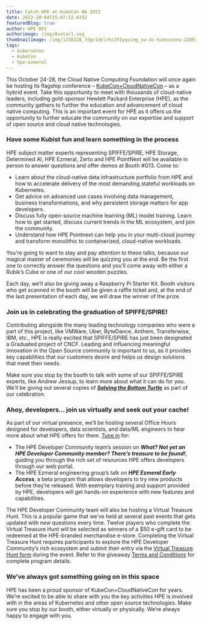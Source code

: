 ```yaml
---
title: Catch HPE at KubeCon NA 2022
date: 2022-10-04T15:47:12.615Z
featuredBlog: true
author: HPE DEV
authorimage: /img/Avatar1.svg
thumbnailimage: /img/1338228_7dgv1delrhc291yqzimg_sw-dc-kubeconna-220920-v1.jpg
tags:
  - kubernetes
  - KubeCon
  - hpe-ezmeral
---
```

This October 24-28, the Cloud Native Computing Foundation will once again be hosting its flagship conference – [KubeCon+CloudNativeCon](https://events.linuxfoundation.org/kubecon-cloudnativecon-north-america/) – as a hybrid event. Take this opportunity to meet with thousands of cloud-native leaders, including gold-sponsor Hewlett Packard Enterprise (HPE), as the community gathers to further the education and advancement of cloud native computing. This is an important event for HPE as it offers us the opportunity to further educate the community on our expertise and support of open source and cloud native technologies.

### Have some Kubist fun and learn something in the process

HPE subject matter experts representing SPIFFE/SPIRE, HPE Storage, Determined AI, HPE Ezmeral, Zerto and HPE PointNext will be available in person to answer questions and offer demos at Booth #G13. Come to:

* Learn about the cloud-native data infrastructure portfolio from HPE and how to accelerate delivery of the most demanding stateful workloads on Kubernetes.
* Get advice on advanced use cases involving data management, business transformations, and why persistent storage matters for app developers.
* Discuss fully open-source machine learning (ML) model training. Learn how to get started, discuss current trends in the ML ecosystem, and join the community.
* Understand how HPE Pointnext can help you in your multi-cloud journey and transform monolithic to containerized, cloud-native workloads.

You’re going to want to stay and pay attention to these talks, because our magical master of ceremonies will be quizzing you at the end. Be the first one to correctly answer the questions and you’ll come away with either a Rubik’s Cube or one of our cool wooden puzzles.

Each day, we’ll also be giving away a Raspberry Pi Starter Kit. Booth visitors who get scanned in the booth will be given a raffle ticket and, at the end of the last presentation of each day, we will draw the winner of the prize.

### Join us in celebrating the graduation of SPIFFE/SPIRE!

Contributing alongside the many leading technology companies who were a part of this project, like VMWare, Uber, ByteDance, Anthem, Transferwise, IBM, etc., HPE is really excited that SPIFFE/SPIRE has just been designated a Graduated project of CNCF. Leading and influencing meaningful innovation in the Open Source community is important to us, as it provides key capabilities that our customers desire and helps us design solutions that meet their needs.

Make sure you stop by the booth to talk with some of our SPIFFE/SPIRE experts, like Andrew Jessup, to learn more about what it can do for you. We’ll be giving out several copies of ***[Solving the Bottom Turtle](<https://thebottomturtle.io/Solving-the-bottom-turtle-SPIFFE-SPIRE-Book.pdf  >)*** as part of our celebration.

### Ahoy, developers… join us virtually and seek out your cache!

As part of our virtual presence, we’ll be hosting several Office Hours designed for developers, data scientists, and data/ML engineers to hear more about what HPE offers for them. [Tune in](https://kubecon-cloudnativecon-na.com/virtual-exhibitor/?v4b4342b0f72f3260e37d74de68eab433fee0c641d933e76d52be7eb34b211371656f07b5a54b2e522db3ac7b27c7d555=068E4EDFD2D581C2C838CEEFD5F655754F523A6864305A1184BF01DD527B60FB0740D3F17B594A1732C891BBBA3213A8) for:

* The HPE Developer Community team’s session on ***What? Not yet an HPE Developer Community member? There’s treasure to be found!***, guiding you through the rich set of resources HPE offers developers through our web portal.
* The HPE Ezmeral engineering group’s talk on ***HPE Ezmeral Early Access***, a beta program that allows developers to try new products before they’re released. With exemplary training and support provided by HPE, developers will get hands-on experience with new features and capabilities.

The HPE Developer Community team will also be hosting a Virtual Treasure Hunt. This is a popular game that we’ve held at several past events that gets updated with new questions every time. Twelve players who complete the Virtual Treasure Hunt will be selected as winners of a $50 e-gift card to be redeemed at the HPE-branded merchandise e-store. Completing the Virtual Treasure Hunt requires participants to explore the HPE Developer Community’s rich ecosystem and submit their entry via the [Virtual Treasure Hunt form](https://bit.ly/kubecon-na-2022-hpedev-treasure-hunt) during the event. Refer to the giveaway [Terms and Conditions](https://developer.hpe.com/hackshack/treasurehunt-terms-conditions/) for complete program details.

### We’ve always got something going on in this space

HPE has been a proud sponsor of KubeCon+CloudNativeCon for years. We’re excited to be able to share with you the key activities HPE is involved with in the areas of Kubernetes and other open source technologies. Make sure you stop by our booth, either virtually or physically. We’re always happy to engage with you.